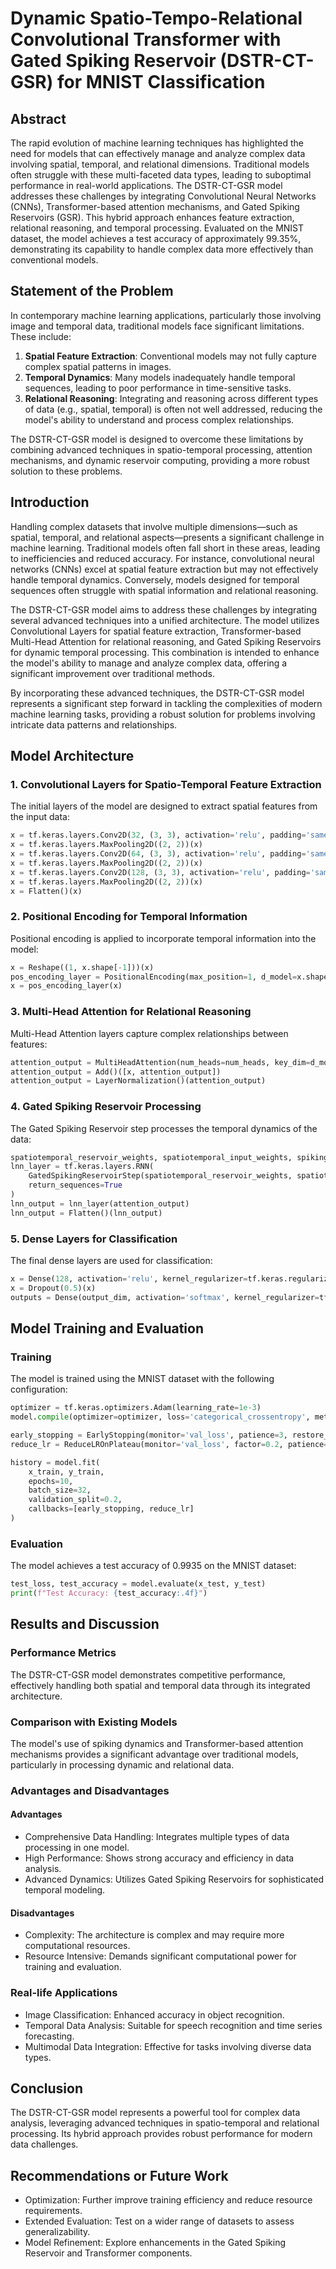 # **Dynamic Spatio-Tempo-Relational Convolutional Transformer with Gated Spiking Reservoir (DSTR-CT-GSR) for MNIST Classification**

## Abstract

The rapid evolution of machine learning techniques has highlighted the need for models that can effectively manage and analyze complex data involving spatial, temporal, and relational dimensions. Traditional models often struggle with these multi-faceted data types, leading to suboptimal performance in real-world applications. The DSTR-CT-GSR model addresses these challenges by integrating Convolutional Neural Networks (CNNs), Transformer-based attention mechanisms, and Gated Spiking Reservoirs (GSR). This hybrid approach enhances feature extraction, relational reasoning, and temporal processing. Evaluated on the MNIST dataset, the model achieves a test accuracy of approximately 99.35%, demonstrating its capability to handle complex data more effectively than conventional models.

## Statement of the Problem

In contemporary machine learning applications, particularly those involving image and temporal data, traditional models face significant limitations. These include:

1. **Spatial Feature Extraction**: Conventional models may not fully capture complex spatial patterns in images.
2. **Temporal Dynamics**: Many models inadequately handle temporal sequences, leading to poor performance in time-sensitive tasks.
3. **Relational Reasoning**: Integrating and reasoning across different types of data (e.g., spatial, temporal) is often not well addressed, reducing the model's ability to understand and process complex relationships.

The DSTR-CT-GSR model is designed to overcome these limitations by combining advanced techniques in spatio-temporal processing, attention mechanisms, and dynamic reservoir computing, providing a more robust solution to these problems.

## Introduction

Handling complex datasets that involve multiple dimensions—such as spatial, temporal, and relational aspects—presents a significant challenge in machine learning. Traditional models often fall short in these areas, leading to inefficiencies and reduced accuracy. For instance, convolutional neural networks (CNNs) excel at spatial feature extraction but may not effectively handle temporal dynamics. Conversely, models designed for temporal sequences often struggle with spatial information and relational reasoning.

The DSTR-CT-GSR model aims to address these challenges by integrating several advanced techniques into a unified architecture. The model utilizes Convolutional Layers for spatial feature extraction, Transformer-based Multi-Head Attention for relational reasoning, and Gated Spiking Reservoirs for dynamic temporal processing. This combination is intended to enhance the model's ability to manage and analyze complex data, offering a significant improvement over traditional methods.

By incorporating these advanced techniques, the DSTR-CT-GSR model represents a significant step forward in tackling the complexities of modern machine learning tasks, providing a robust solution for problems involving intricate data patterns and relationships.

## Model Architecture

### 1. Convolutional Layers for Spatio-Temporal Feature Extraction

The initial layers of the model are designed to extract spatial features from the input data:

```python
x = tf.keras.layers.Conv2D(32, (3, 3), activation='relu', padding='same')(inputs)
x = tf.keras.layers.MaxPooling2D((2, 2))(x)
x = tf.keras.layers.Conv2D(64, (3, 3), activation='relu', padding='same')(x)
x = tf.keras.layers.MaxPooling2D((2, 2))(x)
x = tf.keras.layers.Conv2D(128, (3, 3), activation='relu', padding='same')(x)
x = tf.keras.layers.MaxPooling2D((2, 2))(x)
x = Flatten()(x)
```

### 2. Positional Encoding for Temporal Information

Positional encoding is applied to incorporate temporal information into the model:

```python
x = Reshape((1, x.shape[-1]))(x)
pos_encoding_layer = PositionalEncoding(max_position=1, d_model=x.shape[-1])
x = pos_encoding_layer(x)
```

### 3. Multi-Head Attention for Relational Reasoning

Multi-Head Attention layers capture complex relationships between features:

```python
attention_output = MultiHeadAttention(num_heads=num_heads, key_dim=d_model)(x, x)
attention_output = Add()([x, attention_output])
attention_output = LayerNormalization()(attention_output)
```

### 4. Gated Spiking Reservoir Processing

The Gated Spiking Reservoir step processes the temporal dynamics of the data:

```python
spatiotemporal_reservoir_weights, spatiotemporal_input_weights, spiking_gate_weights = initialize_spatiotemporal_reservoir(x.shape[-1], reservoir_dim, spectral_radius)
lnn_layer = tf.keras.layers.RNN(
    GatedSpikingReservoirStep(spatiotemporal_reservoir_weights, spatiotemporal_input_weights, spiking_gate_weights, leak_rate, spike_threshold, max_dynamic_reservoir_dim),
    return_sequences=True
)
lnn_output = lnn_layer(attention_output)
lnn_output = Flatten()(lnn_output)
```

### 5. Dense Layers for Classification

The final dense layers are used for classification:

```python
x = Dense(128, activation='relu', kernel_regularizer=tf.keras.regularizers.l2(l2_reg))(lnn_output)
x = Dropout(0.5)(x)
outputs = Dense(output_dim, activation='softmax', kernel_regularizer=tf.keras.regularizers.l2(l2_reg))(x)
```

## Model Training and Evaluation

### Training

The model is trained using the MNIST dataset with the following configuration:

```python
optimizer = tf.keras.optimizers.Adam(learning_rate=1e-3)
model.compile(optimizer=optimizer, loss='categorical_crossentropy', metrics=['accuracy'])

early_stopping = EarlyStopping(monitor='val_loss', patience=3, restore_best_weights=True)
reduce_lr = ReduceLROnPlateau(monitor='val_loss', factor=0.2, patience=2, min_lr=1e-5)

history = model.fit(
    x_train, y_train,
    epochs=10,
    batch_size=32,
    validation_split=0.2,
    callbacks=[early_stopping, reduce_lr]
)
```

### Evaluation

The model achieves a test accuracy of 0.9935 on the MNIST dataset:

```python
test_loss, test_accuracy = model.evaluate(x_test, y_test)
print(f"Test Accuracy: {test_accuracy:.4f}")
```

## Results and Discussion

### Performance Metrics

The DSTR-CT-GSR model demonstrates competitive performance, effectively handling both spatial and temporal data through its integrated architecture.

### Comparison with Existing Models

The model's use of spiking dynamics and Transformer-based attention mechanisms provides a significant advantage over traditional models, particularly in processing dynamic and relational data.

### Advantages and Disadvantages

#### Advantages
- Comprehensive Data Handling: Integrates multiple types of data processing in one model.
- High Performance: Shows strong accuracy and efficiency in data analysis.
- Advanced Dynamics: Utilizes Gated Spiking Reservoirs for sophisticated temporal modeling.

#### Disadvantages
- Complexity: The architecture is complex and may require more computational resources.
- Resource Intensive: Demands significant computational power for training and evaluation.

### Real-life Applications

- Image Classification: Enhanced accuracy in object recognition.
- Temporal Data Analysis: Suitable for speech recognition and time series forecasting.
- Multimodal Data Integration: Effective for tasks involving diverse data types.

## Conclusion

The DSTR-CT-GSR model represents a powerful tool for complex data analysis, leveraging advanced techniques in spatio-temporal and relational processing. Its hybrid approach provides robust performance for modern data challenges.

## Recommendations or Future Work

- Optimization: Further improve training efficiency and reduce resource requirements.
- Extended Evaluation: Test on a wider range of datasets to assess generalizability.
- Model Refinement: Explore enhancements in the Gated Spiking Reservoir and Transformer components.